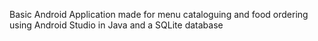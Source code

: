 Basic Android Application made for menu cataloguing and food ordering using Android Studio in Java and a SQLite database
